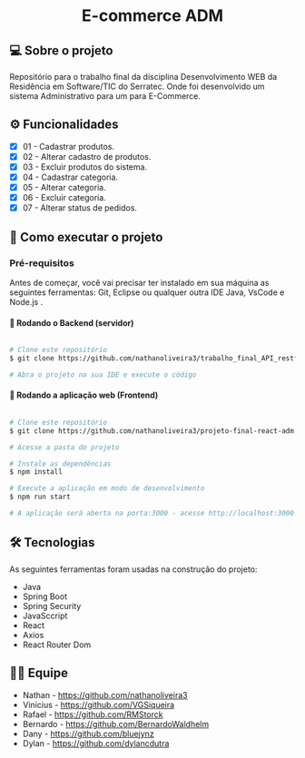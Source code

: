 </p>
<h1 align="center">
    E-commerce ADM
</h1>


## 💻 Sobre o projeto

Repositório para o trabalho final da disciplina Desenvolvimento WEB da Residência em Software/TIC do Serratec. Onde foi desenvolvido um sistema Administrativo para um para E-Commerce.


## ⚙️ Funcionalidades

- [x] 01 - Cadastrar produtos.
- [x] 02 - Alterar cadastro de produtos.
- [x] 03 - Excluir produtos do sistema.
- [x] 04 - Cadastrar categoria.
- [x] 05 - Alterar categoria.
- [x] 06 - Excluir categoria.
- [x] 07 - Alterar status de pedidos.

## 🚀 Como executar o projeto

### Pré-requisitos

Antes de começar, você vai precisar ter instalado em sua máquina as seguintes ferramentas:
Git, Eclipse ou qualquer outra IDE Java, VsCode e Node.js .


#### 🎲 Rodando o Backend (servidor)

```bash

# Clone este repositório
$ git clone https://github.com/nathanoliveira3/trabalho_final_API_restfull.git

# Abra o projeto na sua IDE e execute o código 

```

#### 🧭 Rodando a aplicação web (Frontend)

```bash

# Clone este repositório
$ git clone https://github.com/nathanoliveira3/projeto-final-react-adm.git

# Acesse a pasta do projeto

# Instale as dependências
$ npm install

# Execute a aplicação em modo de desenvolvimento
$ npm run start

# A aplicação será aberta na porta:3000 - acesse http://localhost:3000

```

## 🛠 Tecnologias

As seguintes ferramentas foram usadas na construção do projeto:

- Java
- Spring Boot
- Spring Security
- JavaSccript
- React
- Axios
- React Router Dom


## 👨‍💻 Equipe

- Nathan - https://github.com/nathanoliveira3
- Vinícius - https://github.com/VGSiqueira
- Rafael - https://github.com/RMStorck
- Bernardo - https://github.com/BernardoWaldhelm
- Dany - https://github.com/bluejynz
- Dylan - https://github.com/dylancdutra



